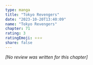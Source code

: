 ```yaml
---
type: manga
title: "Tokyo Revengers"
date: "2023-10-20T13:40:09"
name: "Tokyo Revengers"
chapter: 71
rating: 3
ratingEmoji: ⭐️⭐️⭐️
share: false
---
```


*[No review was written for this chapter]*
